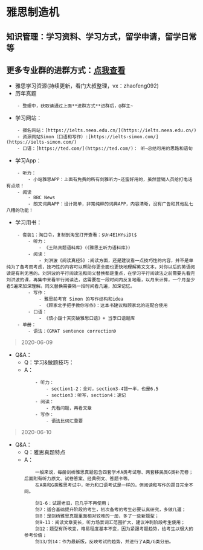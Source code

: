 雅思制造机
==


知识管理：学习资料、学习方式，留学申请，留学日常等
--
更多专业群的进群方式：[点我查看](http://mp.weixin.qq.com/s?__biz=MzI2Nzg5MjgyNg==&mid=100000431&idx=1&sn=9dc486a67414a3fd59a2fe8be9db93e6&chksm=6af6a39a5d812a8cb01b77b109d6ceb618393fc3c4671ba58d604814b7efaca4ea289bf52818#rd)
--


- 雅思学习资源(持续更新，看门大叔整理，vx：zhaofeng092)
- 历年真题
```
    - 整理中，获取请通过上面**进群方式**进群后，@群主~
```
- 学习网站：
```
    - 报名网站：[https://ielts.neea.edu.cn/](https://ielts.neea.edu.cn/)
    - 资源网站Simon（口语和写作）:[https://ielts-simon.com/](https://ielts-simon.com/)
    - 口语：[https://ted.com/](https://ted.com/)： 听→总结可用的思路和语句
```
- 学习App：
```
    - 听力：
        - 小站雅思APP：上面有免费的所有剑雅听力~还蛮好用的，虽然营销人员给打电话有点烦！
    - 阅读
        - BBC News
        - 朗文词典APP：设计简单，非常纯粹的词典APP，内容清晰，没有广告和其他乱七八糟的功能！
```
- 学习用书：
```
    - 套装1：淘口令，复制到淘宝打开查看：$Un4E1HYsiDt$
        - 听力：
            - 《王陆真题语料库》(《雅思王听力语料库》)
        - 阅读：
            - 刘洪波《阅读真经5》:阅读方面，还是建议看一点技巧性的内容，并不是单纯为了备考而考虑，技巧性的内容可以帮助你更全面也更快地理解英文文本，对你以后的英语阅读是有利无害的。刘洪波的平行阅读法和同义替换都是重点，在学习平行阅读法之前需要先看完刘洪波的课，再集中来看平行阅读法，这需要在一段时间内反复地看，以月来计算，一个月至少看5遍来加深理解。同义替换需要隔一段时间看几遍，加深记忆。
        - 写作：
            - 雅思前考官 Simon 的写作结构和idea
            - 《顾家北手把手教你写作》：这本书建议和顾家北的班配合使用
        - 口语：
            - 《慎小嶷十天突破雅思口语》+ 当季口语题库
    - 单册：
        - 语法：《GMAT sentence correction》
```
        

> 2020-06-09
- Q&A：
    - Q：学习&做题技巧：
    - A：
        ```
            - 听力：
                - section1-2：全对，section3-4错一半，也是6.5
                - section3：听写，section4：速记
            - 阅读：
                - 先看问题，再看文章
            - 写作：
                - 语法比词汇重要
      ```

> 2020-06-10
- Q&A：
    - Q：雅思真题特点
    - A：
        ```
            一般来说，每册剑桥雅思真题包含四套学术A类考试卷、两套移民类G类补充卷；后面附有听力原文、试卷答案、经典例文、答题卡等。
            在A类和G类雅思考试中，听力和口语考试是一样的，但阅读和写作的题目完全不同。
      
            剑1-6：试题老旧，已几乎不再使用；
            剑7：适合基础提升阶段的考生，初次备考的考生必要认真研究，多做几遍；
            剑8：是剑桥雅思真题里面相对较难的一册，多了一些新题型；
            剑9-11：阅读文章变长，听力场景词汇范围扩大，建议冲刺阶段考生使用；
            剑12：题型有所改变，难易程度基本不变，因为紧跟考题趋势，给考生以很大的参考价值；
            剑13/剑14：作为最新版，反映考试的趋势，并进行了A类/G类分册。
        ```
